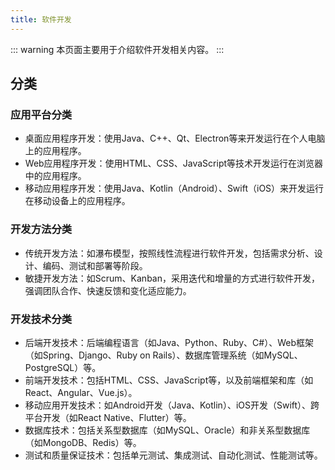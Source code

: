 ```yaml
---
title: 软件开发
---
```

::: warning
本页面主要用于介绍软件开发相关内容。
:::
<AutoCatalog base='/technology/development' />


## 分类
### 应用平台分类
- 桌面应用程序开发：使用Java、C++、Qt、Electron等来开发运行在个人电脑上的应用程序。
- Web应用程序开发：使用HTML、CSS、JavaScript等技术开发运行在浏览器中的应用程序。
- 移动应用程序开发：使用Java、Kotlin（Android）、Swift（iOS）来开发运行在移动设备上的应用程序。

### 开发方法分类
- 传统开发方法：如瀑布模型，按照线性流程进行软件开发，包括需求分析、设计、编码、测试和部署等阶段。
- 敏捷开发方法：如Scrum、Kanban，采用迭代和增量的方式进行软件开发，强调团队合作、快速反馈和变化适应能力。

### 开发技术分类
- 后端开发技术：后端编程语言（如Java、Python、Ruby、C#）、Web框架（如Spring、Django、Ruby on Rails）、数据库管理系统（如MySQL、PostgreSQL）等。
- 前端开发技术：包括HTML、CSS、JavaScript等，以及前端框架和库（如React、Angular、Vue.js）。
- 移动应用开发技术：如Android开发（Java、Kotlin）、iOS开发（Swift）、跨平台开发（如React Native、Flutter）等。
- 数据库技术：包括关系型数据库（如MySQL、Oracle）和非关系型数据库（如MongoDB、Redis）等。
- 测试和质量保证技术：包括单元测试、集成测试、自动化测试、性能测试等。
